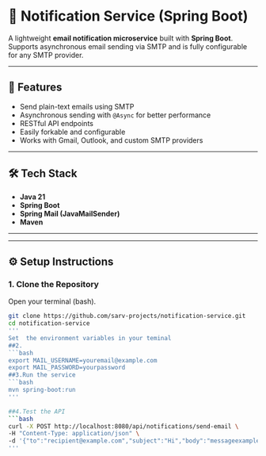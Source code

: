 # 📧 Notification Service (Spring Boot)

A lightweight **email notification microservice** built with **Spring Boot**.  
Supports asynchronous email sending via SMTP and is fully configurable for any SMTP provider.

---

## 🚀 Features
- Send plain-text emails using SMTP
- Asynchronous sending with `@Async` for better performance
- RESTful API endpoints
- Easily forkable and configurable
- Works with Gmail, Outlook, and custom SMTP providers

---

## 🛠 Tech Stack
- **Java 21**
- **Spring Boot**
- **Spring Mail (JavaMailSender)**
- **Maven**

---

---

## ⚙️ Setup Instructions

### 1️. Clone the Repository
Open your terminal (bash).
```bash
git clone https://github.com/sarv-projects/notification-service.git
cd notification-service
'''
Set  the environment variables in your teminal
##2.
```bash
export MAIL_USERNAME=youremail@example.com
export MAIL_PASSWORD=yourpassword
##3.Run the service
```bash
mvn spring-boot:run
'''

##4.Test the API
```bash
curl -X POST http://localhost:8080/api/notifications/send-email \
-H "Content-Type: application/json" \
-d '{"to":"recipient@example.com","subject":"Hi","body":"messageexample"}'
'''
